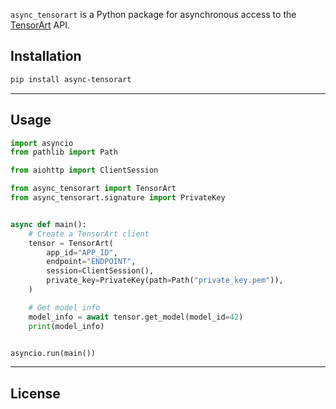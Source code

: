 `async_tensorart` is a Python package for asynchronous access to
the [TensorArt](https://tensor.art/) API.

## Installation

```bash
pip install async-tensorart
```

---

## Usage

```python
import asyncio
from pathlib import Path

from aiohttp import ClientSession

from async_tensorart import TensorArt
from async_tensorart.signature import PrivateKey


async def main():
    # Create a TensorArt client
    tensor = TensorArt(
        app_id="APP_ID",
        endpoint="ENDPOINT",
        session=ClientSession(),
        private_key=PrivateKey(path=Path("private_key.pem")),
    )

    # Get model info
    model_info = await tensor.get_model(model_id=42)
    print(model_info)


asyncio.run(main())
```

---

## License

